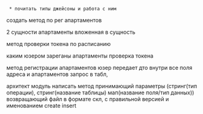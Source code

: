 
     * почитать типы джейсоны и работа с ним

создать метод по рег апартаментов

2 сущности
апартаменты вложенная в
сущность

метод проверки токена по расписанию


каким юзером зареганы апартаменты
проверка токена



метод регистрации апартаментов юзер передает дто внутри все поля адреса и апартаментов
запрос в табл, 



архитект модуль
написать метод принимающий параметры (стринг(тип операции), стринг(название таблицы) мап(название поля/тип данных))
возвращающий файл в формате скл, c правильной версией и именованием
create insert

